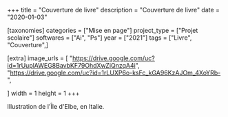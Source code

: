 +++
title = "Couverture de livre"
description = "Couverture de livre"
date = "2020-01-03"

[taxonomies]
categories = ["Mise en page"]
project_type = ["Projet scolaire"]
softwares = ["Ai", "Ps"]
year = ["2021"]
tags = ["Livre", "Couverture",]

[extra]
image_urls = [
    "https://drive.google.com/uc?id=1rUuplAWEG8BavbKF79OhdXwZiQnzqA4i",
    "https://drive.google.com/uc?id=1rLUXP6o-ksFc_kGA96KzAJOm_4XoYRb-",

]
width = 1
height = 1
+++

Illustration de l'Île d'Elbe, en Italie.